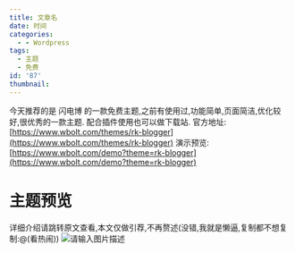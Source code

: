 ```yaml
---
title: 文章名
date: 时间
categories:
  - - Wordpress
tags:
  - 主题
  - 免费
id: '87'
thumbnail:
---
```



今天推荐的是 闪电博 的一款免费主题,之前有使用过,功能简单,页面简洁,优化较好,很优秀的一款主题. 配合插件使用也可以做下载站. 官方地址: [https://www.wbolt.com/themes/rk-blogger](https://www.wbolt.com/themes/rk-blogger) 演示预览: [https://www.wbolt.com/demo?theme=rk-blogger](https://www.wbolt.com/demo?theme=rk-blogger)

# 主题预览

详细介绍请跳转原文查看,本文仅做引荐,不再赘述(没错,我就是懒逼,复制都不想复制:@(看热闹)) ![请输入图片描述](https://cdn.uzz5.com/imgs/2021/02/28/KTI4o8wm.webp "请输入图片描述")